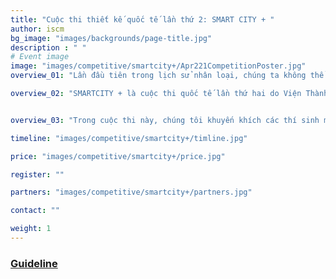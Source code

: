 ```yaml
---
title: "Cuộc thi thiết kế quốc tế lần thứ 2: SMART CITY + "
author: iscm
bg_image: "images/backgrounds/page-title.jpg"
description : " "
# Event image
image: "images/competitive/smartcity+/Apr221CompetitionPoster.jpg"
overview_01: "Lần đầu tiên trong lịch sử nhân loại, chúng ta không thể biết được rằng thế giới sẽ như thế nào trong 30 năm tới (theo nhà văn Yuval Harari). Nửa đầu thế kỷ 21 sẽ là giai đoạn quan trọng nhất trong lịch sử nhân loại vì tất cả những thách thức mà chúng ta phải đối mặt, từ bước nhảy vọt về công nghệ cho đến những thách thức về đô thị trong một thế giới mà tốc độ đô thị hóa và toàn cầu hóa đang diễn ra một cách rất nhanh chóng. Đối mặt với hiện tượng này, hình thái thành phố thông minh sẽ không chỉ là một xu hướng mà còn là một giải pháp tất yếu. Thế nhưng Thành phố thông minh sẽ đối phó với những thách thức đó như thế nào và làm thế nào để tích hợp công nghệ và các lĩnh vực khác để có thể giải quyết vấn đề khủng hoảng đô thị hóa. Nhiều thành phố thông minh thành công trên thế giới thừa nhận rằng việc tích hợp những giá trị văn hóa đô thị, bản sắc đô thị với những sự đổi mới, những công nghệ mới luôn là động lực để phát triển các đô thị bền vững. Đặc biệt là trong bối cảnh đất nước đang phát triển, các đô thị có nguồn lực rất hạn chế, việc tìm kiếm bản sắc làm động lực để phát triển là một trong những câu hỏi quan trọng nhất, cũng như việc đề xuất các giải pháp giải quyết các vấn đề về đô thị. Nếu bạn đang sống trong một thành phố, đăc biệt là ở các thành phố lớn, các khu đô thị, có thể bạn đã nhiều lần tự hỏi: Làm thế nào chúng ta có thể nói rằng chúng ta đang sống trong một thành phố nhưng luôn phải chạy trốn khỏi nó để có được không khí trong lành, để được gần gũi với thiên nhiên. Chúng ta, với tư cách là những kiến trúc sư, những nhà thiết kế, quy hoạch đô thị và quan trọng nhất là với tư cách của những công dân, phải làm gì đó để cải tạo lại không gian công cộng, tạo ra một cuộc sống đô thị tốt đẹp hơn."

overview_02: "SMARTCITY + là cuộc thi quốc tế lần thứ hai do Viện Thành phố Thông minh và Quản lý (ISCM), Đại học Kinh tế TP.HCM (UEH) phối hợp với Đại học Quốc tế Handong, UNESCO / UNITWIN, tổ chức Chemonics International, Đại học Kiến trúc TP.HCM (UAH), Đại học Sư phạm Kỹ thuật TP. Hồ Chí Minh, Đại học Trieste, Học viện công nghệ Blekinge, Đại học Quốc gia Seoul, Đại học Politecnico de Milano, Đại học Mỹ thuật  Công nghiệp, Đại học Saxion, Học viện công nghệ quốc gia Calicut, Đại học Melbourne, Đại học Auckland,  Tổ chức SmithGroup, Tổ chức XnTree - Global Tech Accelerator và Diễn đàn các thành phố thông minh toàn cầu phát động. SMARTCITY+ đề xuất một giải pháp thay thế để hướng đến một thành phố đáng sống, vận hành hiệu quả chủ yếu ở quy mô không gian công cộng nhỏ. Trong cuộc thi này, các thí sinh được yêu cầu phải khai thác khả năng những tác động của đô thị vào không gian sống công cộng để có thể dẫn đến những thay đổi tích cực ở quy mô lớn hơn. Thí sinh có thể tự do mở rộng những khu vực hiện có và chuyển đổi chúng, hoặc đề xuất một thiết kế mới trên địa điểm mà mình đã lựa chọn."


overview_03: "Trong cuộc thi này, chúng tôi khuyến khích các thí sinh mạnh dạn đưa ra những suy nghĩ táo bạo. Làm thế nào để kiến trúc, thiết kế và quy hoạch đô thị vượt ra khỏi khái niệm truyền thống về không gian công cộng đô thị. Giải thưởng sẽ được trao cho những thí sinh áp dụng được những chiến lược độc đáo, những thiết kế sáng tạo có thể thử nghiệm với những hình thái đô thị mới nhằm thúc đẩy trao đổi xã hội, các hoạt động cộng đồng và tương tác của người dân thông qua việc thực hiện các thiết kế đa chức năng."

timeline: "images/competitive/smartcity+/timline.jpg"

price: "images/competitive/smartcity+/price.jpg"

register: ""

partners: "images/competitive/smartcity+/partners.jpg"

contact: "" 

weight: 1
---
```


### [Guideline](https://namkyodai.github.io/publication/)